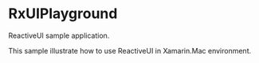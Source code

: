 # RxUIPlayground
ReactiveUI sample application.

This sample illustrate how to use ReactiveUI in Xamarin.Mac environment.
